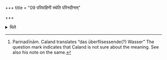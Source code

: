 +++
title = "09 परिवाहिणी स्थेति परिनदीनाम्"

+++

<details><summary>थिते</summary>

9. With parivāhiṇī stha (he scoops the water) on the embankments of a river.[^1]  

[^1]: Parinadīnām. Caland translates “das ūberflisessende(?) Wasser” The question mark indicates that Caland is not sure about the meaning. See also his note on the same.  
</details>
